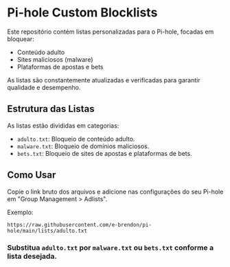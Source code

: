 # Pi-hole Custom Blocklists

Este repositório contém listas personalizadas para o Pi-hole, focadas em bloquear:

- Conteúdo adulto
- Sites maliciosos (malware)
- Plataformas de apostas e bets

As listas são constantemente atualizadas e verificadas para garantir qualidade e desempenho.

## Estrutura das Listas
As listas estão divididas em categorias:

- `adulto.txt`: Bloqueio de conteúdo adulto.
- `malware.txt`: Bloqueio de domínios maliciosos.
- `bets.txt`: Bloqueio de sites de apostas e plataformas de bets.

## Como Usar
Copie o link bruto dos arquivos e adicione nas configurações do seu Pi-hole em "Group Management > Adlists".

Exemplo:

```
https://raw.githubusercontent.com/e-brendon/pi-hole/main/lists/adulto.txt
```

### Substitua `adulto.txt` por `malware.txt` ou `bets.txt` conforme a lista desejada.
